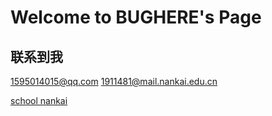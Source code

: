 # Welcome to BUGHERE's Page

## 联系到我
1595014015@qq.com
1911481@mail.nankai.edu.cn

[school nankai](https://www.nankai.edu.cn/)
